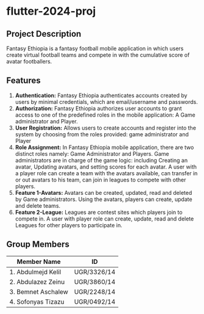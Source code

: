 # flutter-2024-proj
## Project Description
Fantasy Ethiopia is a fantasy football mobile application in which users create virtual football teams and compete in with the cumulative score of avatar footballers. 

## Features

1. **Authentication:** Fantasy Ethiopia authenticates accounts created by users by minimal credentials, which are email/username and passwords.
2. **Authorization:** Fantasy Ethiopia authorizes user accounts to grant access to one of the predefined roles in the mobile application: A Game administrator and Player.
3. **User Registration:** Allows users to create accounts and register into the system by choosing from the roles provided: game administrator and Player
4. **Role Assignment:** In Fantasy Ethiopia mobile application, there are two distinct roles namely: Game Administrator and Players. 
Game administrators are in charge of the game logic: including Creating an avatar, Updating avatars, and setting scores for each avatar.
A user with a player role can create a team with the avatars available, can transfer in or out avatars to his team, can join in leagues to compete with other players.
5. **Feature 1-Avatars:** Avatars can be created, updated, read and deleted by Game administrators. Using the avatars, players can create, update and delete teams.
6. **Feature 2-League:** Leagues are contest sites which players join to compete in. A user with player role can create, update, read and delete Leagues for other players to participate in.
   
## Group Members
| Member Name    | ID |
|--------------|:-----:|
| 1. Abdulmejd Kelil | UGR/3326/14 |     
| 2. Abdulazez Zeinu | UGR/3860/14|         
| 3. Bemnet Aschalew | UGR/2248/14 |     
| 4. Sofonyas Tizazu | UGR/0492/14|  

